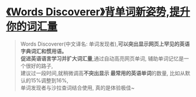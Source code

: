 # [《Words Discoverer》背单词新姿势,提升你的词汇量](https://www.v2fy.com/p/048_words_discoverer/)

> Words Discoverer(中文译名: 单词发现者),**可以突出显示网页上罕见的英语字典词汇和惯用语。**    
> **促进英语语言学习并扩大词汇量**,通过自动高亮网页单词, 辅助单词记忆是一个很好的路子,     
> 建议过一段时间,就稍微调高**不突出显示 最常用的英语单词**的数量, 比如从默认的15%调整到16%,  
> 单词发现者与沙拉查词结合使用, 真的是体验极佳~
